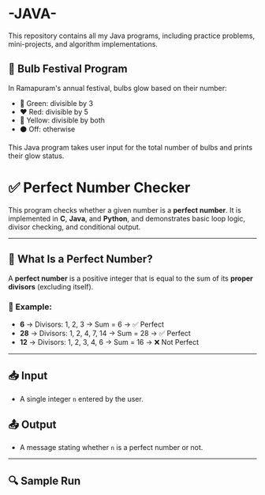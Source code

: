 # -JAVA-
This repository contains all my Java programs, including practice problems, mini-projects, and algorithm implementations.

## 🌟 Bulb Festival Program

In Ramapuram's annual festival, bulbs glow based on their number:
- 💚 Green: divisible by 3
- ❤️ Red: divisible by 5
- 💛 Yellow: divisible by both
- ⚫ Off: otherwise

This Java program takes user input for the total number of bulbs and prints their glow status.


# ✅ Perfect Number Checker

This program checks whether a given number is a **perfect number**. It is implemented in **C**, **Java**, and **Python**, and demonstrates basic loop logic, divisor checking, and conditional output.

---

## 🧠 What Is a Perfect Number?

A **perfect number** is a positive integer that is equal to the sum of its **proper divisors** (excluding itself).

### 📌 Example:
- **6** → Divisors: 1, 2, 3 → Sum = 6 → ✅ Perfect
- **28** → Divisors: 1, 2, 4, 7, 14 → Sum = 28 → ✅ Perfect
- **12** → Divisors: 1, 2, 3, 4, 6 → Sum = 16 → ❌ Not Perfect

---

## 📥 Input

- A single integer `n` entered by the user.

## 📤 Output

- A message stating whether `n` is a perfect number or not.

---

## 🔍 Sample Run
